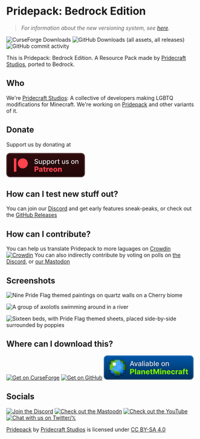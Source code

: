<!-- Cuties -->
# Pridepack: Bedrock Edition
> *For information about the new versioning system, see [here](https://github.com/Pridecraft-Studios/pridepack/blob/format17/VERSIONING.md).*

![CurseForge Downloads](https://img.shields.io/curseforge/dt/957024?logo=curseforge&label=CurseForge%20Downloads&color=%23f16436&style=for-the-badge) ![GitHub Downloads (all assets, all releases)](https://img.shields.io/github/downloads/pridecraft-studios/pridepack-be/total?style=for-the-badge&logo=github&label=Github%20Downloads) ![GitHub commit activity](https://img.shields.io/github/commit-activity/t/pridecraft-studios/pridepack-be?style=for-the-badge&logo=github)

This is Pridepack: Bedrock Edition. A Resource Pack made by [Pridecraft Studios](https://git.pridecraft.gay/), ported to Bedrock.
## Who
We're [Pridecraft Studios](https://pridecraft.gay): A collective of developers making LGBTQ modifications for Minecraft.
We're working on [Pridepack](https://git.pridecraft.gay/PridePack) and other variants of it.
## Donate
Support us by donating at

[![patreon](https://github.com/intergrav/devins-badges/blob/v3/assets/cozy/donate/patreon-plural_64h.png?raw=true)](https://donate.pridecraft.gay)
## How can I test new stuff out?
You can join our [Discord](https://discord.pridecraft.gay) and get early features sneak-peaks, or check out the [GitHub Releases](https://git.pridecraft.gay/Pridepack-BE/releases)
## How can I contribute?
You can help us translate Pridepack to more laguages on [Crowdin](https://crowdin.com/project/pridepack/) <a href="https://crowdin.com/project/pridepack" title="Crowdin"><img src="https://badges.crowdin.net/pridepack/localized.svg" alt="Crowdin"/></a>
You can also indirectly contribute by voting on polls on [the Discord](https://discord.pridecraft.gay), or [our Mastodon](https://tech.lgbt/@pridecraft)
## Screenshots

  

![Nine Pride Flag themed paintings on quartz walls on a Cherry biome](https://pridecraft.gay/assets/img/bedrock/pride-paintings.avif)  

![A group of axolotls swimming around in a river](https://pridecraft.gay/assets/img/bedrock/axolotls.avif)  

![Sixteen beds, with Pride Flag themed sheets, placed side-by-side surrounded by poppies](https://pridecraft.gay/assets/img/bedrock/beds.avif)

## Where can I download this?

[![Get on CurseForge](https://rawcdn.githack.com/intergrav/devins-badges/1aec26abb75544baec37249f42008b2fcc0e731f/assets/cozy/available/curseforge_64h.png?raw=true)](https://legacy.curseforge.com/minecraft-bedrock/addons/pridepack-be) [![Get on GitHub](https://rawcdn.githack.com/intergrav/devins-badges/1aec26abb75544baec37249f42008b2fcc0e731f/assets/cozy/available/git_64h.png?raw=true)](https://github.com/Pridecraft-Studios/pridepack-be) [![Get on PMC](https://github.com/Nu-Git/blurrybadges/blob/main/badges/64h/Avaliable%20On%20PMC.png?raw=true)](https://www.planetminecraft.com/texture-pack/pridepack-5-1/)
## Socials

[![Join the Discord](https://rawcdn.githack.com/intergrav/devins-badges/1aec26abb75544baec37249f42008b2fcc0e731f/assets/cozy/social/discord-plural_64h.png?raw=true)](https://discord.pridecraft.gay) [![Check out the Mastoodn](https://rawcdn.githack.com/intergrav/devins-badges/1aec26abb75544baec37249f42008b2fcc0e731f/assets/cozy/social/mastodon-plural_64h.png?raw=true)](https://tech.lgbt/@pridecraft) [ ![Check out the YouTube](https://rawcdn.githack.com/intergrav/devins-badges/1aec26abb75544baec37249f42008b2fcc0e731f/assets/cozy/social/youtube-plural_64h.png?raw=true)](https://youtube.com/@PridecraftStudios) [![Chat with us on Twitter/𝕏](https://github.com/intergrav/devins-badges/blob/v3/assets/cozy/social/twitter-plural_64h.png?raw=true)](https://x.com/pridecraftreal) 
<p xmlns:cc="http://creativecommons.org/ns#" xmlns:dct="http://purl.org/dc/terms/"><a property="dct:title" rel="cc:attributionURL" href="https://pridecraft.gay/pridepack">Pridepack</a> by <a rel="cc:attributionURL dct:creator" property="cc:attributionName" href="https://pridecraft.gay">Pridecraft Studios</a> is licensed under <a href="https://creativecommons.org/licenses/by-sa/4.0/?ref=chooser-v1" target="_blank" rel="license noopener noreferrer" style="display:inline-block;">CC BY-SA 4.0<img style="height:22px!important;margin-left:3px;vertical-align:text-bottom;" src="https://mirrors.creativecommons.org/presskit/icons/cc.svg?ref=chooser-v1" alt=""><img style="height:22px!important;margin-left:3px;vertical-align:text-bottom;" src="https://mirrors.creativecommons.org/presskit/icons/by.svg?ref=chooser-v1" alt=""><img style="height:22px!important;margin-left:3px;vertical-align:text-bottom;" src="https://mirrors.creativecommons.org/presskit/icons/sa.svg?ref=chooser-v1" alt=""></a></p>
